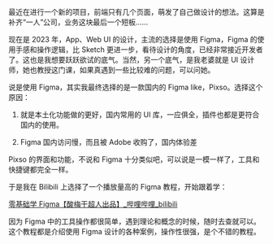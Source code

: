 最近在进行一个新的项目，前端只有几个页面，萌发了自己做设计的想法。这算是补齐“一人”公司，业务这块最后一个短板……



现在是 2023 年，App、Web UI 的设计，主流的选择是使用 Figma，Figma 的使用手感和操作逻辑，比 Sketch 更进一步，看待设计的角度，已经非常接近开发者了。这也是我想要跃跃欲试的底气。当然，另一个底气，是我老婆就是 UI 设计师，她也教授这门课，如果真遇到一些比较难的问题，可以问她。



说是使用 Figma，其实我最终选择的是一款国内的 Figma like，Pixso。选择这个原因：



1. 就是本土化功能做的更好，国内常用的 UI 库，一应俱全，插件也都是更符合国内的使用。

2. Figma 国内访问慢，而且被 Adobe 收购了，国内体验差



Pixso 的界面和功能，不说和 Figma 十分类似吧，可以说是一模一样了，工具和快捷键都完全一样。



于是我在 Bilibili 上选择了一个播放量高的 Figma 教程，开始跟着学：



[零基础学 Figma【酸梅干超人出品】_哔哩哔哩_bilibili](https://www.bilibili.com/video/BV1fg411G7cs/?spm_id_from=333.337.search-card.all.click)



因为 Figma 中的工具操作都很简单，遇到理论和概念的时候，随时去查就可以。这个教程都是介绍使用 Figma 设计的各种案例，操作性很强，是个不错的教程。


